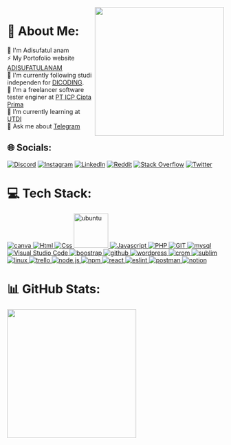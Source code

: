 <!-- <div id="header" align="center">
  <img src="https://media.giphy.com/media/M9gbBd9nbDrOTu1Mqx/giphy.gif" width="150"/>
</div> -->

<!-- ## hallo semua !! -->
<img align="right" width="300" src="https://user-images.githubusercontent.com/91861324/200331182-bf9b1de8-935d-41e4-9e37-c5863ca071da.png" >

# 💫 About Me:
👯 I'm Adisufatul anam<br>
⚡  My Portofolio website [ADISUFATULANAM](https://adisufatulanam.netlify.app)<br> 
🔭 I'm currently following studi independen for [DICODING](https://www.dicoding.com/).<br>
🤝 I'm a freelancer software tester enginer at [PT ICP Cipta Prima](https://www.incenplus.com/network_partners.php)<br>
🌱 I’m currently learning at [UTDI](https://www.utdi.ac.id/)<br>
💬 Ask me about  [Telegram](https://t.me/adisufatulanam)<br>


## 🌐 Socials:
[![Discord](https://img.shields.io/badge/Discord-%237289DA.svg?logo=discord&logoColor=white)](https://discord.gg/PemudaLemah#4373)
[![Instagram](https://img.shields.io/badge/Instagram-%23E4405F.svg?logo=Instagram&logoColor=white)](https://www.instagram.com/myadisuf/) 
[![LinkedIn](https://img.shields.io/badge/LinkedIn-%230077B5.svg?logo=linkedin&logoColor=white)](https://www.linkedin.com/in/adisufatul-anam) 
[![Reddit](https://img.shields.io/badge/Reddit-%23FF4500.svg?logo=Reddit&logoColor=white)](https://t.me/adisufatulanam)
[![Stack Overflow](https://img.shields.io/badge/-Stackoverflow-FE7A16?logo=stack-overflow&logoColor=white)](https://stackoverflow.com/users/14934571/adisufatulanam)
[![Twitter](https://img.shields.io/badge/Twitter-%231DA1F2.svg?logo=Twitter&logoColor=white)](https://twitter.com/namtech4) 
# 💻 Tech Stack:
<p> 
  <a href="https://github.com/AdisufatulAnam">
   <img alt="canva" src="https://img.shields.io/badge/Canva-%2300C4CC.svg?style=for-the-badge&logo=Canva&logoColor=white" />
  <img alt="Html" src="https://img.shields.io/badge/HTML5-E34F26?style=for-the-badge&logo=html5&logoColor=white" />
  <img alt="Css" src="https://img.shields.io/badge/CSS3-1572B6?style=for-the-badge&logo=css3&logoColor=white" />
  <img alt="ubuntu" src="https://assets.ubuntu.com/v1/ff6a9a38-ubuntu-logo-2022.svg" style="width:80px;"/>
  <img alt="Javascript" src="https://img.shields.io/badge/JavaScript-F7DF1E?style=for-the-badge&logo=javascript&logoColor=black" />
  <img alt="PHP" src="https://img.shields.io/badge/PHP-777BB4?style=for-the-badge&logo=php&logoColor=white" />
  <img alt="GIT" src="https://img.shields.io/badge/git-%23F05033.svg?style=for-the-badge&logo=git&logoColor=white" />
  <img alt="mysql" src="https://img.shields.io/badge/MySQL-00000F?style=for-the-badge&logo=mysql&logoColor=white" />
  <img alt="Visual Studio Code" src="https://img.shields.io/badge/Visual%20Studio%20Code-0078d7.svg?style=for-the-badge&logo=visual-studio-code&logoColor=white" />
  <img alt="boostrap" src="https://img.shields.io/badge/bootstrap%20-%23563D7C.svg?&style=for-the-badge&logo=bootstrap&logoColor=white"/>
  <img alt="github" src="https://img.shields.io/badge/github-%23121011.svg?style=for-the-badge&logo=github&logoColor=white"/>
  <img alt="wordpress" src="https://img.shields.io/badge/WORDPRESS-9cf?&style=for-the-badge&logo=wordpress&logoColor=white"/>
  <img alt="crom" src="https://img.shields.io/badge/Google%20Chrome-4285F4?style=for-the-badge&logo=GoogleChrome&logoColor=white"/>
  <img alt="sublim" src="https://img.shields.io/badge/sublime_text-%23575757.svg?style=for-the-badge&logo=sublime-text&logoColor=important"/>
  <img alt="linux" src="https://img.shields.io/badge/Linux-FCC624?style=for-the-badge&logo=linux&logoColor=black"/>
  <img alt="trello" src="https://img.shields.io/badge/Trello-%23026AA7.svg?style=for-the-badge&logo=Trello&logoColor=white"/>
  <img alt="node.js" src="https://img.shields.io/badge/node.js-6DA55F?style=for-the-badge&logo=node.js&logoColor=white"/>
  <img alt="npm" src="https://img.shields.io/badge/NPM-%23000000.svg?style=for-the-badge&logo=npm&logoColor=white"/>
  <img alt="react" src="https://img.shields.io/badge/react-%2320232a.svg?style=for-the-badge&logo=react&logoColor=%2361DAFB"/>
  <img alt="eslint" src="https://img.shields.io/badge/ESLint-4B3263?style=for-the-badge&logo=eslint&logoColor=white"/>
  <img alt="postman" src="https://img.shields.io/badge/Postman-FF6C37?style=for-the-badge&logo=postman&logoColor=white"/>
  <img alt="notion" src="https://img.shields.io/badge/Notion-%23000000.svg?style=for-the-badge&logo=notion&logoColor=white"/>
   </a>
</p> 

# 📊 GitHub Stats:
<p align="left">
<a href="https://github.com/AdisufatulAnam">
<!--   <img height="150em" src="https://github-readme-stats.vercel.app/api?username=AdisufatulAnam&theme=dark&hide_border=false&include_all_commits=false&count_private=false"/> -->
  <img height="300em" src="https://github-readme-streak-stats.herokuapp.com/?user=AdisufatulAnam&theme=dark&hide_border=false"/>
</a>
</p>

